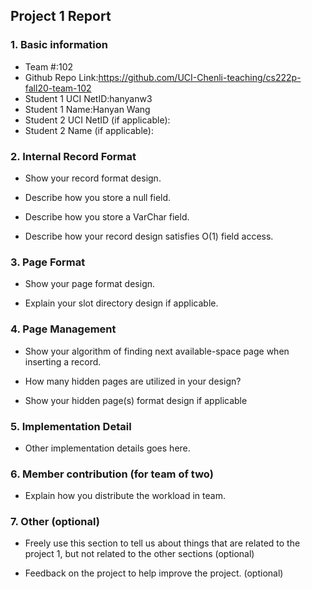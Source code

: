 ## Project 1 Report


### 1. Basic information
 - Team #:102
 - Github Repo Link:https://github.com/UCI-Chenli-teaching/cs222p-fall20-team-102
 - Student 1 UCI NetID:hanyanw3
 - Student 1 Name:Hanyan Wang
 - Student 2 UCI NetID (if applicable):
 - Student 2 Name (if applicable):


### 2. Internal Record Format
- Show your record format design.



- Describe how you store a null field.



- Describe how you store a VarChar field.



- Describe how your record design satisfies O(1) field access.



### 3. Page Format
- Show your page format design.



- Explain your slot directory design if applicable.



### 4. Page Management
- Show your algorithm of finding next available-space page when inserting a record.



- How many hidden pages are utilized in your design?



- Show your hidden page(s) format design if applicable



### 5. Implementation Detail
- Other implementation details goes here.



### 6. Member contribution (for team of two)
- Explain how you distribute the workload in team.



### 7. Other (optional)
- Freely use this section to tell us about things that are related to the project 1, but not related to the other sections (optional)



- Feedback on the project to help improve the project. (optional)